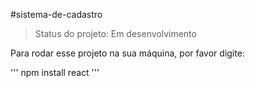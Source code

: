 #sistema-de-cadastro
> Status do projeto: Em desenvolvimento

Para rodar esse projeto na sua máquina, por favor digite:

'''
npm install react
'''
